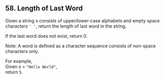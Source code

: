 ## 58. Length of Last Word

Given a string s consists of upper/lower-case alphabets and empty space characters `' '`, return the length of last word in the string.

If the last word does not exist, return 0.

Note: A word is defined as a character sequence consists of non-space characters only.

For example,  
Given s = `"Hello World"`,  
return `5`.

